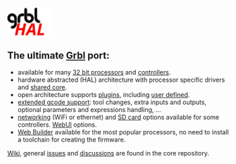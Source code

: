 <img width="100px" src="https://github.com/grblHAL/.github/blob/main/media/grblHAL.svg"></img>

## The ultimate [Grbl](https://github.com/gnea/grbl) port:

* available for many [32 bit processors](https://github.com/grblHAL/drivers) and [controllers](https://github.com/grblHAL/Controllers).
* hardware abstracted \(HAL\) architecture with processor specific drivers and [shared core](https://github.com/grblHAL/core).
* open architecture supports [plugins](https://github.com/grblHAL/plugins), including [user defined](https://github.com/grblHAL/Templates).
* [extended gcode support](https://github.com/grblHAL/core#supported-g-codes): tool changes, extra inputs and outputs, optional parameters and expressions handling, ... 
* [networking](https://github.com/grblHAL/Plugin_networking/) \(WiFi or ethernet\) and [SD card](https://github.com/grblHAL/Plugin_SD_card/) options available for some controllers. [WebUI](https://github.com/grblHAL/Plugin_WebUI) options. 
* [Web Builder](http://svn.io-engineering.com:8080) available for the most popular processors, no need to install a toolchain for creating the firmware.

[Wiki](https://github.com/grblHAL/core/wiki), general [issues](https://github.com/grblHAL/core/issues) and [discussions](https://github.com/grblHAL/core/discussions) are found in the core repository.
